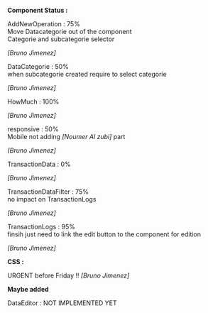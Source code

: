 **Component Status :**

AddNewOperation : 75% 
<br />Move Datacategorie out of the component 
<br />Categorie and subcategorie selector 

*[Bruno Jimenez]*

DataCategorie : 50%
<br />when subcategorie created require to select categorie 

*[Bruno Jimenez]*

HowMuch : 100%

*[Bruno Jimenez]*

responsive : 50% 
<br />Mobile not adding *[Noumer Al zubi]* part 

*[Bruno Jimenez]*

TransactionData : 0%
<br />

*[Bruno Jimenez]*

TransactionDataFilter : 75%
<br />no impact on TransactionLogs

*[Bruno Jimenez]*

TransactionLogs : 95%
<br /> finsih just need to link the edit button to the component for edition

*[Bruno Jimenez]*

**CSS :**

URGENT before Friday !!
*[Bruno Jimenez]*



**Maybe added**

DataEditor : NOT IMPLEMENTED YET
